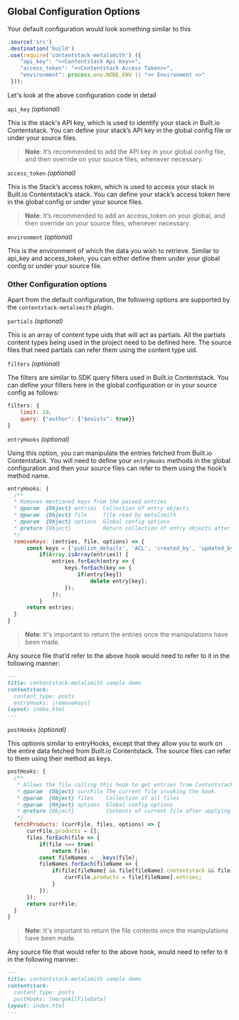 ## Global Configuration Options

Your default configuration would look something similar to this

```javascript
.source('src')
.destination('build')
.use(require('contentstack-metalsmith') ({
    "api_key": "<<Contentstack Api Key>>",
    "access_token": "<<Contentstack Access Token>>",
    "environment": process.env.NODE_ENV || "<< Environment >>"
 }));
```

Let's look at the above configuration code in detail

`api_key` *(optional)*

This is the stack's API key, which is used to identify your stack in Built.io Contentstack. You can define your stack’s API key in the global config file or under your source files.
> **Note**: It’s recommended to add the API key in your global config file, and then override on your source files, whenever necessary.

`access_token` *(optional)*

This is the Stack’s access token, which is used to access your stack in Built.io Contentstack’s stack. You can define your stack’s access token here in the global config or under your source files.
> **Note**: It’s recommended to add an access_token on your global, and then override on your source files, whenever necessary.

`environment` *(optional)*

This is the environment of which the data you wish to retrieve. Similar to api_key and access_token, you can either define them under your global config or under your source file.

### Other Configuration options

Apart from the default configuration, the following options are supported by the `contentstack-metalsmith` plugin.

`partials` *(optional)*

This is an array of content type uids that will act as partials. All the partials content types being used in the project need to be defined here. The source files that need partials can refer them using the content type uid.

`filters` *(optional)*

The filters are similar to SDK query filters used in Built.io Contentstack. You can define your filters here in the global configuration or in your source config as follows:

```javascript
filters: {
    limit: 10,
    query: {"author": {"$exists": true}}
}
```

`entryHooks` *(optional)*

Using this option, you can manipulate the entries fetched from Built.io Contentstack. You will need to define your `entryHooks` methods in the global configuration and then your source files can refer to them using the hook’s method name.

```javascript
entryHooks: {
  /**
  * Removes mentioned keys from the passed entries
  * @param  {Object} entries  Collection of entry objects
  * @param  {Object} file     file read by metalsmith
  * @param  {Object} options  Global config options
  * @return {Object}          Return collection of entry objects after their keys have been deleted
  */
  removeKeys: (entries, file, options) => {
      const keys = ['publish_details', 'ACL', 'created_by', 'updated_by', '_version'];
          if(Array.isArray(entries)) {
              entries.forEach(entry => {
                  keys.forEach(key => {
                      if(entry[key])
                          delete entry[key];
                  });
              });
          }
      return entries;
  }
}
```
> **Note**: It's important to return the entries once the manipulations have been made.

Any source file that’d refer to the above hook would need to refer to it in the following manner:

```markdown
---
title: contentstack-metalsmith sample demo
contentstack:
  content_type: posts
  entryHooks: [removeKeys]
layout: index.html
---
```

`postHooks` *(optional)*

This optionis similar to entryHooks, except that they allow you to work on the entire data fetched from Built.io Contentstack. The source files can refer to them using their method as keys.

```javascript
postHooks: {
  /**
   * Allows the file calling this hook to get entries from Contentstack's products content type
   * @param  {Object} currFile The current file invoking the hook.
   * @param  {Object} files    Collection of all files
   * @param  {Object} options  Global config options
   * @return {Object}          Contents of current file after applying the `hook's` logic.
   */
  fetchProducts: (currFile, files, options) => {
      currFile.products = [];
      files.forEach(file => {
          if(file === true)
              return file;
          const fileNames = _.keys(file);
          fileNames.forEach(fileName => {
              if(file[fileName] && file[fileName].contentstack && file[fileName].contentstack.content_type === "products" && file[fileName].entries) {
                  currFile.products = file[fileName].entries;
              }
          });
      });
      return currFile;
  }
}
```
> **Note**: It's important to return the file contents once the manipulations have been made.

Any source file that would refer to the above hook, would need to refer to it in the following manner:

```markdown
---
title: contentstack-metalsmith sample demo
contentstack:
  content_type: posts
  postHooks: [mergeAllFileData]
layout: index.html
---
```
